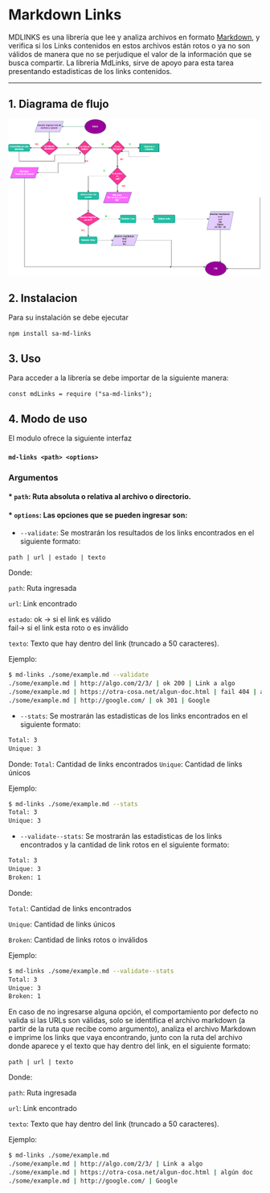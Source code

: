 # Markdown Links

MDLINKS es una librería que lee y analiza archivos en formato [Markdown](https://es.wikipedia.org/wiki/Markdown), y verifica si los Links contenidos en estos archivos están rotos o ya no son válidos de manera que no se perjudique el valor de la información que se busca  compartir. La libreria MdLinks, sirve de apoyo para esta tarea presentando estadisticas de los links contenidos.

***
## 1. Diagrama de flujo

![md-links](Diagram/FinalDiagram.png)

## 2. Instalacion
Para su instalación se debe ejecutar 

`npm install sa-md-links`

## 3. Uso
Para acceder a la librería se debe importar de la siguiente manera:

`const mdLinks = require ("sa-md-links");`


## 4. Modo de uso

El modulo ofrece la siguiente interfaz

#### `md-links <path> <options>`

### Argumentos

#### * `path`: Ruta **absoluta** o **relativa** al **archivo** o **directorio**.

#### * `options`: Las opciones que se pueden ingresar son:
  - `--validate`: Se mostrarán los resultados de los links encontrados en el siguiente formato:

`path | url | estado | texto`

Donde: 

`path`: Ruta ingresada

`url`: Link encontrado

`estado`: ok -> si el link es válido    
          fail-> si el link esta roto o es inválido
          
`texto`: Texto que hay dentro del link (truncado a 50 caracteres).       

Ejemplo:

```sh
$ md-links ./some/example.md --validate
./some/example.md | http://algo.com/2/3/ | ok 200 | Link a algo
./some/example.md | https://otra-cosa.net/algun-doc.html | fail 404 | algún doc
./some/example.md | http://google.com/ | ok 301 | Google
```
  - `--stats`: Se mostrarán las estadisticas de los links encontrados en el siguiente formato:
```sh
Total: 3
Unique: 3
```
Donde: 
`Total`: Cantidad de links encontrados
`Unique`: Cantidad de links únicos

Ejemplo:

  ```sh
$ md-links ./some/example.md --stats
Total: 3
Unique: 3
```
  - `--validate--stats`: Se mostrarán las estadisticas de los links encontrados y la cantidad de link rotos en el siguiente formato:

```sh
Total: 3
Unique: 3
Broken: 1
```
Donde: 

`Total`: Cantidad de links encontrados

`Unique`: Cantidad de links únicos

`Broken`: Cantidad de links rotos o inválidos

Ejemplo:

  ```sh
$ md-links ./some/example.md --validate--stats
Total: 3
Unique: 3
Broken: 1
```
En caso de no ingresarse alguna opción, el comportamiento por defecto no valida si las URLs son válidas, solo se identifica el archivo markdown (a partir de la ruta que recibe como argumento), analiza el archivo Markdown e imprime los links que vaya encontrando, junto con la ruta del archivo donde aparece y el texto que hay dentro del link, en el siguiente formato:

`path | url | texto`

Donde: 

`path`: Ruta ingresada

`url`: Link encontrado

`texto`: Texto que hay dentro del link (truncado a 50 caracteres).       

Ejemplo:

```sh
$ md-links ./some/example.md
./some/example.md | http://algo.com/2/3/ | Link a algo
./some/example.md | https://otra-cosa.net/algun-doc.html | algún doc
./some/example.md | http://google.com/ | Google
```
